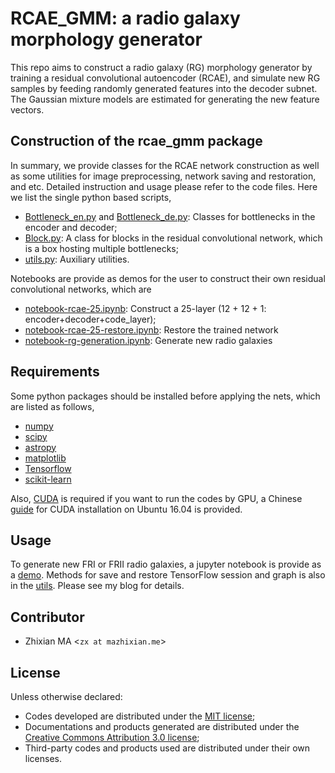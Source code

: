 # RCAE_GMM: a radio galaxy morphology generator
This repo aims to construct a radio galaxy (RG) morphology generator by training a residual convolutional autoencoder (RCAE), and simulate new RG samples by feeding randomly generated features into the decoder subnet. The Gaussian mixture models are estimated for generating the new feature vectors. 

## Construction of the rcae\_gmm package
In summary, we provide classes for the RCAE network construction as well as some utilities for image preprocessing, network saving and restoration, and etc. Detailed instruction and usage please refer to the code files. Here we list the single python based scripts,
- [Bottleneck_en.py](https://github.com/myinxd/rcae_gmm/blob/master/rcae/bottleneck/bottleneck_en.py) and [Bottleneck_de.py](https://github.com/myinxd/rcae_gmm/blob/master/rcae/bottleneck/bottleneck_de.py): Classes for bottlenecks in the encoder and decoder;
- [Block.py](https://github.com/myinxd/rcae_gmm/blob/master/rcae/block/block.py): A class for blocks in the residual convolutional network, which is a box hosting multiple bottlenecks;
- [utils.py](https://github.com/myinxd/rcae_gmm/blob/master/rcae/utils/utils.py): Auxiliary utilities.

Notebooks are provide as demos for the user to construct their own residual convolutional networks, which are 
- [notebook-rcae-25.ipynb](): Construct a 25-layer (12 + 12 + 1: encoder+decoder+code_layer);
- [notebook-rcae-25-restore.ipynb](): Restore the trained network
- [notebook-rg-generation.ipynb](): Generate new radio galaxies

## Requirements
Some python packages should be installed before applying the nets, which are listed as follows,
- [numpy](http://www.numpy.org/)
- [scipy](https://www.scipy.org/)
- [astropy](https://www.astropy.org/)
- [matplotlib](http://www.matplotlib.org/)
- [Tensorflow](http://www.tensorflow.org/)
- [scikit-learn](http://scikit-learn.org/)

Also, [CUDA](http://develop.nvidia.org/cuda) is required if you want to run the codes by GPU, a Chinese [guide](http://www.mazhixian.me/2017/12/13/Install-tensorflow-with-gpu-library-CUDA-on-Ubuntu-16-04-x64/) for CUDA installation on Ubuntu 16.04 is provided.

## Usage
To generate new FRI or FRII radio galaxies, a jupyter notebook is provide as a [demo](). Methods for save and restore TensorFlow session and graph is also in the [utils](). Please see my blog for details.

## Contributor
- Zhixian MA <`zx at mazhixian.me`>

## License
Unless otherwise declared:

- Codes developed are distributed under the [MIT license](https://opensource.org/licenses/mit-license.php);
- Documentations and products generated are distributed under the [Creative Commons Attribution 3.0 license](https://creativecommons.org/licenses/by/3.0/us/deed.en_US);
- Third-party codes and products used are distributed under their own licenses.
